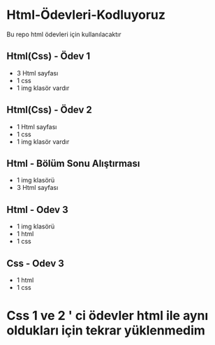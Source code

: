 # Html-Ödevleri-Kodluyoruz
Bu repo html ödevleri için kullanılacaktır
## Html(Css) - Ödev 1  
- 3 Html sayfası 
- 1 css
- 1 img klasör vardır
## Html(Css) - Ödev 2  
- 1 Html sayfası 
- 1 css
- 1 img klasör vardır
## Html - Bölüm Sonu Alıştırması
- 1 img klasörü
- 3 Html sayfası
## Html - Odev 3
- 1 img klasörü
- 1 html 
- 1 css
## Css - Odev 3
- 1 html
- 1 css
# Css 1 ve 2 ' ci ödevler html ile aynı oldukları için tekrar yüklenmedim